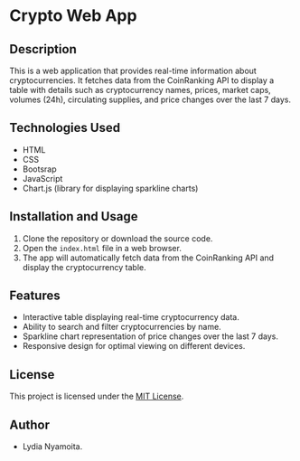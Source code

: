 # Crypto Web App

## Description
This is a web application that provides real-time information about cryptocurrencies. It fetches data from the CoinRanking API to display a table with details such as cryptocurrency names, prices, market caps, volumes (24h), circulating supplies, and price changes over the last 7 days. 

## Technologies Used
- HTML
- CSS
- Bootsrap
- JavaScript
- Chart.js (library for displaying sparkline charts)

## Installation and Usage
1. Clone the repository or download the source code.
2. Open the `index.html` file in a web browser.
3. The app will automatically fetch data from the CoinRanking API and display the cryptocurrency table.

## Features
- Interactive table displaying real-time cryptocurrency data.
- Ability to search and filter cryptocurrencies by name.
- Sparkline chart representation of price changes over the last 7 days.
- Responsive design for optimal viewing on different devices.

## License
This project is licensed under the [MIT License](LICENSE).

## Author
- Lydia Nyamoita.

